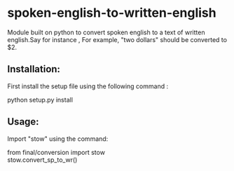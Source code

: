# spoken-english-to-written-english

Module built on python to convert spoken english to a text of written english.Say for instance , For example, "two dollars" should be converted to $2.

## Installation:

First install the setup file using the following command :

python setup.py install

## Usage:

Import "stow" using the command:

from final/conversion import stow  <br />
stow.convert_sp_to_wr()
